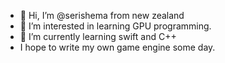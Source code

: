 - 👋 Hi, I’m @serishema from new zealand
- 👀 I’m interested in learning GPU programming. 
- 🌱 I’m currently learning swift and C++
- I hope to write my own game engine some day. 
